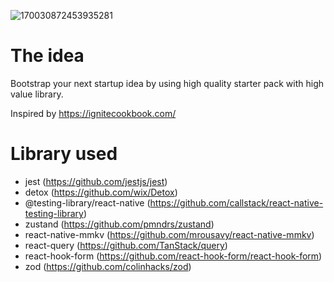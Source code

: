 ![170030872453935281](https://github.com/neurorif/simba/assets/148912126/4b888253-941f-4f29-90f5-39bf9fe71a8c)

# The idea

Bootstrap your next startup idea by using high quality starter pack with high value library.

Inspired by https://ignitecookbook.com/

# Library used

- jest (https://github.com/jestjs/jest)
- detox (https://github.com/wix/Detox)
- @testing-library/react-native (https://github.com/callstack/react-native-testing-library)
- zustand (https://github.com/pmndrs/zustand)
- react-native-mmkv (https://github.com/mrousavy/react-native-mmkv)
- react-query (https://github.com/TanStack/query)
- react-hook-form (https://github.com/react-hook-form/react-hook-form)
- zod (https://github.com/colinhacks/zod)
